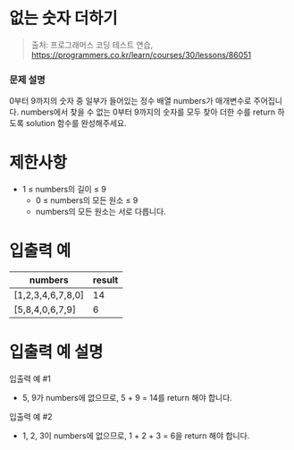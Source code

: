 # 없는 숫자 더하기 
> 출처: 프로그래머스 코딩 테스트 연습, https://programmers.co.kr/learn/courses/30/lessons/86051

### 문제 설명
0부터 9까지의 숫자 중 일부가 들어있는 정수 배열 numbers가 매개변수로 주어집니다. numbers에서 찾을 수 없는 0부터 9까지의 숫자를 모두 찾아 더한 수를 return 하도록 solution 함수를 완성해주세요.

# 제한사항
- 1 ≤ numbers의 길이 ≤ 9
  - 0 ≤ numbers의 모든 원소 ≤ 9
  - numbers의 모든 원소는 서로 다릅니다.

# 입출력 예
numbers | result
---|---
[1,2,3,4,6,7,8,0] | 14
[5,8,4,0,6,7,9] | 6

# 입출력 예 설명
입출력 예 #1
- 5, 9가 numbers에 없으므로, 5 + 9 = 14를 return 해야 합니다.

입출력 예 #2
- 1, 2, 3이 numbers에 없으므로, 1 + 2 + 3 = 6을 return 해야 합니다.
